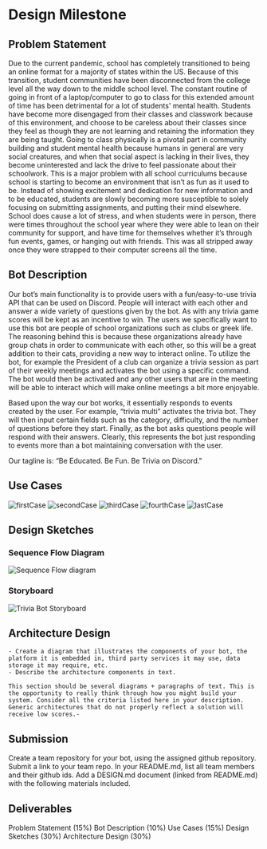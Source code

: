 # Design Milestone

## Problem Statement

Due to the current pandemic, school has completely transitioned to being an online format for a majority of states within the US. Because of this transition, student communities have been disconnected from the college level all the way down to the middle school level. The constant routine of going in front of a laptop/computer to go to class for this extended amount of time has been detrimental for a lot of students' mental health. Students have become more disengaged from their classes and classwork because of this environment, and choose to be careless about their classes since they feel as though they are not learning and retaining the information they are being taught. Going to class physically is a pivotal part in community building and student mental health because humans in general are very social creatures, and when that social aspect is lacking in their lives, they become uninterested and lack the drive to feel passionate about their schoolwork. This is a major problem with all school curriculums because school is starting to become an environment that isn’t as fun as it used to be. Instead of showing excitement and dedication for new information and to be educated, students are slowly becoming more susceptible to solely focusing on submitting assignments, and putting their mind elsewhere. School does cause a lot of stress, and when students were in person, there were times throughout the school year where they were able to lean on their community for support, and have time for themselves whether it’s through fun events, games, or hanging out with friends. This was all stripped away once they were strapped to their computer screens all the time. 

## Bot Description

Our bot’s main functionality is to provide users with a fun/easy-to-use trivia API that can be used on Discord. People will interact with each other and answer a wide variety of questions given by the bot. As with any trivia game scores will be kept as an incentive to win. The users we specifically want to use this bot are people of school organizations such as clubs or greek life. The reasoning behind this is because these organizations already have group chats in order to communicate with each other, so this will be a great addition to their cats, providing a new way to interact online. To utilize the bot, for example the President of a club can organize a trivia session as part of their weekly meetings and activates the bot using a specific command. The bot would then be activated and any other users that are in the meeting will be able to interact which will make online meetings a bit more enjoyable.

Based upon the way our bot works, it essentially responds to events created by the user. For example, “trivia multi” activates the trivia bot. They will then input certain fields such as the category, difficulty, and the number of questions before they start. Finally, as the bot asks questions people will respond with their answers. Clearly, this represents the bot just responding to events more than a bot maintaining conversation with the user.

Our tagline is: “Be Educated. Be Fun. Be Trivia on Discord."


## Use Cases

![firstCase](img/firstCase.png)
![secondCase](img/secondCase.png)
![thirdCase](img/thirdCase.png)
![fourthCase](img/forthCase.png)
![lastCase](img/lastCase.png)

## Design Sketches

### Sequence Flow Diagram
![Sequence Flow diagram](img/Sequenceflowdiagram.png)


### Storyboard
![Trivia Bot Storyboard](img/TriviaBotStoryboard.png)

## Architecture Design

```
- Create a diagram that illustrates the components of your bot, the platform it is embedded in, third party services it may use, data storage it may require, etc.
- Describe the architecture components in text.

This section should be several diagrams + paragraphs of text. This is the opportunity to really think through how you might build your system. Consider all the criteria listed here in your description. Generic architectures that do not properly reflect a solution will receive low scores.-
```

## Submission

Create a team repository for your bot, using the assigned github repository. Submit a link to your team repo. In your README.md, list all team members and their github ids. Add a DESIGN.md document (linked from README.md) with the following materials included.

## Deliverables

Problem Statement (15%)
Bot Description (10%)
Use Cases (15%)
Design Sketches (30%)
Architecture Design (30%)
